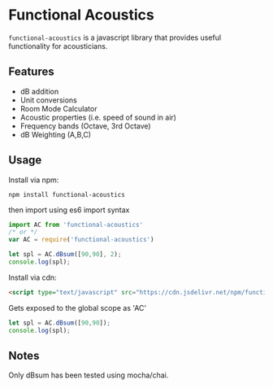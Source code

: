# Functional Acoustics

`functional-acoustics` is a javascript library that provides useful functionality for acousticians.

## Features

+ dB addition
+ Unit conversions
+ Room Mode Calculator
+ Acoustic properties (i.e. speed of sound in air)
+ Frequency bands (Octave, 3rd Octave)
+ dB Weighting (A,B,C)

## Usage

Install via npm:

```shell
npm install functional-acoustics
```

then import using es6 import syntax

```javascript
import AC from 'functional-acoustics'
/* or */
var AC = require('functional-acoustics')

let spl = AC.dBsum([90,90], 2);
console.log(spl);
```

Install via cdn:

```html
<script type="text/javascript" src="https://cdn.jsdelivr.net/npm/functional-acoustics@1.0.18/functional-acoustics.js"></script>
```

Gets exposed to the global scope as 'AC'

```javascript
let spl = AC.dBsum([90,90]);
console.log(spl);
```

## Notes

Only dBsum has been tested using mocha/chai.

